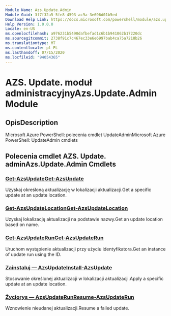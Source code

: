 ```yaml
---
Module Name: Azs.Update.Admin
Module Guid: 3f7f32a5-5fe8-4593-ac9a-3e696d01b5ed
Download Help Link: https://docs.microsoft.com/powershell/module/azs.update.admin
Help Version: 1.0.0.0
Locale: en-US
ms.openlocfilehash: a976231b5490dafbefad1c6b1b941062b17220dc
ms.sourcegitcommit: 2738f91c7c467ec33e6e6997bab4ca75a7218b26
ms.translationtype: MT
ms.contentlocale: pl-PL
ms.lasthandoff: 07/15/2020
ms.locfileid: "94054365"
---
```

# <span data-ttu-id="01aa8-101">AZS. Update. moduł administracyjny</span><span class="sxs-lookup"><span data-stu-id="01aa8-101">Azs.Update.Admin Module</span></span>
## <span data-ttu-id="01aa8-102">Opis</span><span class="sxs-lookup"><span data-stu-id="01aa8-102">Description</span></span>
<span data-ttu-id="01aa8-103">Microsoft Azure PowerShell: polecenia cmdlet UpdateAdmin</span><span class="sxs-lookup"><span data-stu-id="01aa8-103">Microsoft Azure PowerShell: UpdateAdmin cmdlets</span></span>

## <span data-ttu-id="01aa8-104">Polecenia cmdlet AZS. Update. admin</span><span class="sxs-lookup"><span data-stu-id="01aa8-104">Azs.Update.Admin Cmdlets</span></span>
### [<span data-ttu-id="01aa8-105">Get-AzsUpdate</span><span class="sxs-lookup"><span data-stu-id="01aa8-105">Get-AzsUpdate</span></span>](Get-AzsUpdate.md)
<span data-ttu-id="01aa8-106">Uzyskaj określoną aktualizację w lokalizacji aktualizacji.</span><span class="sxs-lookup"><span data-stu-id="01aa8-106">Get a specific update at an update location.</span></span>

### [<span data-ttu-id="01aa8-107">Get-AzsUpdateLocation</span><span class="sxs-lookup"><span data-stu-id="01aa8-107">Get-AzsUpdateLocation</span></span>](Get-AzsUpdateLocation.md)
<span data-ttu-id="01aa8-108">Uzyskaj lokalizację aktualizacji na podstawie nazwy.</span><span class="sxs-lookup"><span data-stu-id="01aa8-108">Get an update location based on name.</span></span>

### [<span data-ttu-id="01aa8-109">Get-AzsUpdateRun</span><span class="sxs-lookup"><span data-stu-id="01aa8-109">Get-AzsUpdateRun</span></span>](Get-AzsUpdateRun.md)
<span data-ttu-id="01aa8-110">Uruchom wystąpienie aktualizacji przy użyciu identyfikatora.</span><span class="sxs-lookup"><span data-stu-id="01aa8-110">Get an instance of update run using the ID.</span></span>

### [<span data-ttu-id="01aa8-111">Zainstaluj — AzsUpdate</span><span class="sxs-lookup"><span data-stu-id="01aa8-111">Install-AzsUpdate</span></span>](Install-AzsUpdate.md)
<span data-ttu-id="01aa8-112">Stosowanie określonej aktualizacji w lokalizacji aktualizacji.</span><span class="sxs-lookup"><span data-stu-id="01aa8-112">Apply a specific update at an update location.</span></span>

### [<span data-ttu-id="01aa8-113">Życiorys — AzsUpdateRun</span><span class="sxs-lookup"><span data-stu-id="01aa8-113">Resume-AzsUpdateRun</span></span>](Resume-AzsUpdateRun.md)
<span data-ttu-id="01aa8-114">Wznowienie nieudanej aktualizacji.</span><span class="sxs-lookup"><span data-stu-id="01aa8-114">Resume a failed update.</span></span>

